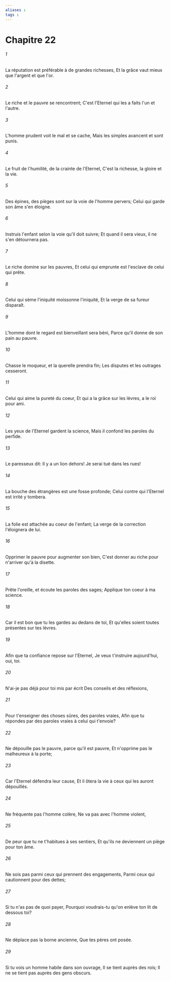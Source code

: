 ```yaml
---
aliases : 
tags : 
---
```


# Chapitre 22

###### 1
La réputation est préférable à de grandes richesses, Et la grâce vaut mieux que l'argent et que l'or.
###### 2
Le riche et le pauvre se rencontrent; C'est l'Eternel qui les a faits l'un et l'autre.
###### 3
L'homme prudent voit le mal et se cache, Mais les simples avancent et sont punis.
###### 4
Le fruit de l'humilité, de la crainte de l'Eternel, C'est la richesse, la gloire et la vie.
###### 5
Des épines, des pièges sont sur la voie de l'homme pervers; Celui qui garde son âme s'en éloigne.
###### 6
Instruis l'enfant selon la voie qu'il doit suivre; Et quand il sera vieux, il ne s'en détournera pas.
###### 7
Le riche domine sur les pauvres, Et celui qui emprunte est l'esclave de celui qui prête.
###### 8
Celui qui sème l'iniquité moissonne l'iniquité, Et la verge de sa fureur disparaît.
###### 9
L'homme dont le regard est bienveillant sera béni, Parce qu'il donne de son pain au pauvre.
###### 10
Chasse le moqueur, et la querelle prendra fin; Les disputes et les outrages cesseront.
###### 11
Celui qui aime la pureté du coeur, Et qui a la grâce sur les lèvres, a le roi pour ami.
###### 12
Les yeux de l'Eternel gardent la science, Mais il confond les paroles du perfide.
###### 13
Le paresseux dit: Il y a un lion dehors! Je serai tué dans les rues!
###### 14
La bouche des étrangères est une fosse profonde; Celui contre qui l'Eternel est irrité y tombera.
###### 15
La folie est attachée au coeur de l'enfant; La verge de la correction l'éloignera de lui.
###### 16
Opprimer le pauvre pour augmenter son bien, C'est donner au riche pour n'arriver qu'à la disette.
###### 17
Prête l'oreille, et écoute les paroles des sages; Applique ton coeur à ma science.
###### 18
Car il est bon que tu les gardes au dedans de toi, Et qu'elles soient toutes présentes sur tes lèvres.
###### 19
Afin que ta confiance repose sur l'Eternel, Je veux t'instruire aujourd'hui, oui, toi.
###### 20
N'ai-je pas déjà pour toi mis par écrit Des conseils et des réflexions,
###### 21
Pour t'enseigner des choses sûres, des paroles vraies, Afin que tu répondes par des paroles vraies à celui qui t'envoie?
###### 22
Ne dépouille pas le pauvre, parce qu'il est pauvre, Et n'opprime pas le malheureux à la porte;
###### 23
Car l'Eternel défendra leur cause, Et il ôtera la vie à ceux qui les auront dépouillés.
###### 24
Ne fréquente pas l'homme colère, Ne va pas avec l'homme violent,
###### 25
De peur que tu ne t'habitues à ses sentiers, Et qu'ils ne deviennent un piège pour ton âme.
###### 26
Ne sois pas parmi ceux qui prennent des engagements, Parmi ceux qui cautionnent pour des dettes;
###### 27
Si tu n'as pas de quoi payer, Pourquoi voudrais-tu qu'on enlève ton lit de dessous toi?
###### 28
Ne déplace pas la borne ancienne, Que tes pères ont posée.
###### 29
Si tu vois un homme habile dans son ouvrage, Il se tient auprès des rois; Il ne se tient pas auprès des gens obscurs.
